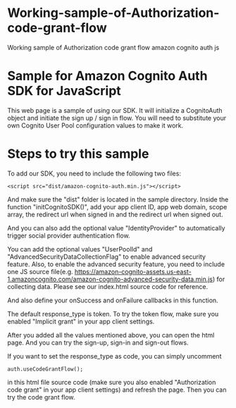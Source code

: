 # Working-sample-of-Authorization-code-grant-flow
Working sample of Authorization code grant flow amazon cognito auth js

# Sample for Amazon Cognito Auth SDK for JavaScript
This web page is a sample of using our SDK. It will initialize a CognitoAuth object and initiate the sign up / sign in flow. You will need to substitute your own Cognito User Pool configuration values to make it work.  

# Steps to try this sample

To add our SDK, you need to include the following two files:

```
<script src="dist/amazon-cognito-auth.min.js"></script>
```

And make sure the "dist" folder is located in the sample directory. 
Inside the function "initCognitoSDK()",
add your app client ID, app web domain, scope array, the redirect url when signed in and the redirect url when signed out.

And you can also add the optional value "IdentityProvider" to automatically trigger social provider authentication flow.

You can add the optional values "UserPoolId" and "AdvancedSecurityDataCollectionFlag" to enable advanced security feature. 
Also, to enable the advanced security feature, you need to include one JS source file(e.g. https://amazon-cognito-assets.us-east-1.amazoncognito.com/amazon-cognito-advanced-security-data.min.js) for collecting data. Please see our index.html source code for reference. 

And also define your onSuccess and onFailure callbacks in this function. 

The default response_type is token. To try the token flow, make sure you enabled "Implicit grant" in your app client settings. 

After you added all the values mentioned above, you can open the html page. And you can try the sign-up, sign-in and sign-out flows.

If you want to set the response_type as code, you can simply uncomment 
```
auth.useCodeGrantFlow();
```
in this html file source code (make sure you also enabled "Authorization code grant" in your app client settings) and refresh the page. Then you can try the code grant flow. 


